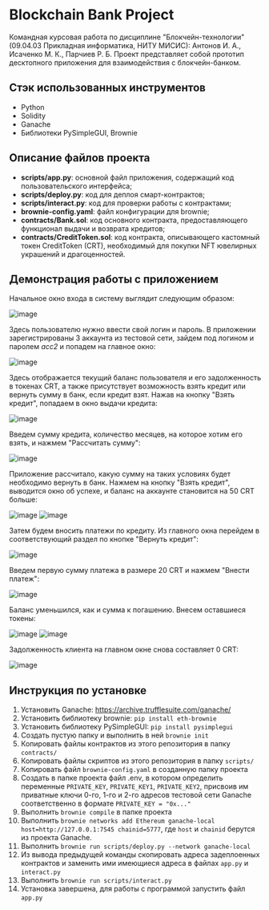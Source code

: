 # Blockchain Bank Project
Командная курсовая работа по дисциплине "Блокчейн-технологии" (09.04.03 Прикладная информатика, НИТУ МИСИС): Антонов И. А., Исаченко М. К., Парчиев Р. Б. Проект представляет собой прототип десктопного приложения для взаимодействия с блокчейн-банком.
## Стэк использованных инструментов
* Python
* Solidity
* Ganache
* Библиотеки PySimpleGUI, Brownie
## Описание файлов проекта
* **scripts/app.py**: основной файл приложения, содержащий код пользовательского интерфейса;
* **scripts/deploy.py**: код для деплоя смарт-контрактов;
* **scripts/interact.py**: код для проверки работы с контрактами;
* **brownie-config.yaml**: файл конфигурации для brownie;
* **contracts/Bank.sol**: код основного контракта, предоставляющего функционал выдачи и возврата кредитов;
* **contracts/CreditToken.sol**: код контракта, описывающего кастомный токен CreditToken (CRT), необходимый для покупки NFT ювелирных украшений и драгоценностей.
## Демонстрация работы с приложением
Начальное окно входа в систему выглядит следующим образом:

![image](https://github.com/Ilyaant/blockchain-bank-project/assets/21258800/43c40a2d-7d7e-4d6a-9f48-2703604b54f1)

Здесь пользователю нужно ввести свой логин и пароль. В приложении зарегистрированы 3 аккаунта из тестовой сети, зайдем под логином и паролем *acc2* и попадем на главное окно:

![image](https://github.com/Ilyaant/blockchain-bank-project/assets/21258800/aa7eccd2-c43b-4274-99ed-0e868c5b4d8e)

Здесь отображается текущий баланс пользователя и его задолженность в токенах CRT, а также присутствует возможность взять кредит или вернуть сумму в банк, если кредит взят. Нажав на кнопку "Взять кредит", попадаем в окно выдачи кредита:

![image](https://github.com/Ilyaant/blockchain-bank-project/assets/21258800/a00689eb-2639-4c68-a5cc-bc1a08b3d61b)

Введем сумму кредита, количество месяцев, на которое хотим его взять, и нажмем "Рассчитать сумму":

![image](https://github.com/Ilyaant/blockchain-bank-project/assets/21258800/0d4d3691-b371-494a-beb6-de3948eb55cf)

Приложение рассчитало, какую сумму на таких условиях будет необходимо вернуть в банк. Нажмем на кнопку "Взять кредит", выводится окно об успехе, и баланс на аккаунте становится на 50 CRT больше:

![image](https://github.com/Ilyaant/blockchain-bank-project/assets/21258800/c84564f0-b5af-4ba5-a244-b77422c1bdc6)
![image](https://github.com/Ilyaant/blockchain-bank-project/assets/21258800/19f88ad5-0045-4f8f-af87-6d43c6a1e863)

Затем будем вносить платежи по кредиту. Из главного окна перейдем в соответствующий раздел по кнопке "Вернуть кредит":

![image](https://github.com/Ilyaant/blockchain-bank-project/assets/21258800/1b94af20-f9e4-4ef7-9098-452a7c548db7)

Введем первую сумму платежа в размере 20 CRT и нажмем "Внести платеж":

![image](https://github.com/Ilyaant/blockchain-bank-project/assets/21258800/3d3e2825-5a04-4c2b-b5bf-9c8cfd3b0fde)

Баланс уменьшился, как и сумма к погашению. Внесем оставшиеся токены:

![image](https://github.com/Ilyaant/blockchain-bank-project/assets/21258800/f817cd36-1ff4-4b38-b2d2-10d9b8abe82b)
![image](https://github.com/Ilyaant/blockchain-bank-project/assets/21258800/2ad22304-974e-4cc9-b1b7-f73c8bc3cc79)

Задолженность клиента на главном окне снова составляет 0 CRT:

![image](https://github.com/Ilyaant/blockchain-bank-project/assets/21258800/72f668e8-bda7-45f8-b6f3-7a7f5ccfa710)

## Инструкция по установке
1. Установить Ganache: https://archive.trufflesuite.com/ganache/
2. Установить библиотеку brownie: `pip install eth-brownie`
3. Установить библиотеку PySimpleGUI: `pip install pysimplegui`
4. Создать пустую папку и выполнить в ней `brownie init`
5. Копировать файлы контрактов из этого репозитория в папку `contracts/`
6. Копировать файлы скриптов из этого репозитория в папку `scripts/`
7. Копировать файл `brownie-config.yaml` в созданную папку проекта
8. Создать в папке проекта файл .env, в котором определить переменные `PRIVATE_KEY`, `PRIVATE_KEY1`, `PRIVATE_KEY2`, присвоив им приватные ключи 0-го, 1-го и 2-го адресов тестовой сети Ganache соответственно в формате `PRIVATE_KEY = "0x..."`
9. Выполнить `brownie compile` в папке проекта
10. Выполнить `brownie networks add Ethereum ganache-local host=http://127.0.0.1:7545 chainid=5777`, где `host` и `chainid` берутся из проекта Ganache.
11. Выполнить `brownie run scripts/deploy.py --network ganache-local`
12. Из вывода предыдущей команды скопировать адреса задеплоенных контрактов и заменить ими имеющиеся адреса в файлах `app.py` и `interact.py`
13. Выполнить `brownie run scripts/interact.py`
14. Установка завершена, для работы с программой запустить файл `app.py`
